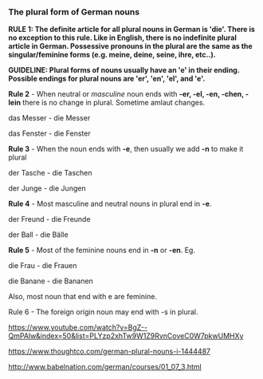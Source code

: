 ### The plural form of German nouns

**RULE 1: The definite article for all plural nouns in German is 'die'. There is no exception to this rule. Like in English, there is no indefinite plural article in German. Possessive pronouns in the plural are the same as the singular/feminine forms (e.g. meine, deine, seine, ihre, etc..).**

**GUIDELINE: Plural forms of nouns usually have an 'e' in their ending. Possible endings for plural nouns are 'er', 'en', 'el', and 'e'.**

**Rule 2** - When neutral or *masculine* noun ends with **-er, -el, -en, -chen, -lein** there is no change in plural. Sometime amlaut changes.

das Messer - die Messer

das Fenster - die Fenster

**Rule 3** - When the noun ends with **-e**, then usually we add **-n** to make it plural

der Tasche - die Taschen

der Junge - die Jungen

**Rule 4** - Most masculine and neutral nouns in plural end in **-e**.

der Freund - die Freunde

der Ball - die Bälle

**Rule 5** - Most of the feminine nouns end in **-n** or **-en**. Eg.

die Frau - die Frauen

die Banane - die Bananen

Also, most noun that end with e are feminine.

Rule 6 - The foreign origin noun may end with -s in plural.



https://www.youtube.com/watch?v=BgZ--QmPAIw&index=50&list=PLYzp2xhTw9W1Z9RvnCoveC0W7pkwUMHXy

https://www.thoughtco.com/german-plural-nouns-i-1444487

http://www.babelnation.com/german/courses/01_07_3.html